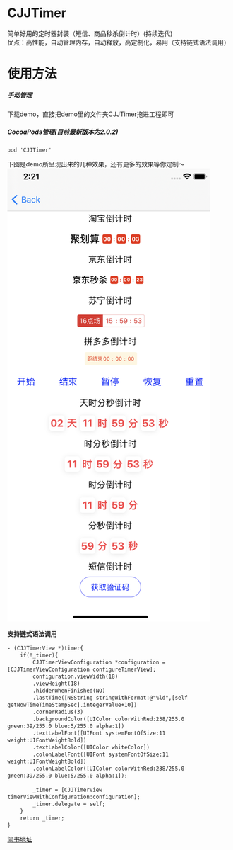 # CJJTimer
简单好用的定时器封装（短信、商品秒杀倒计时）(持续迭代)  
优点：高性能，自动管理内存，自动释放，高定制化，易用（支持链式语法调用）  

# 使用方法
##### 手动管理
下载demo，直接把demo里的文件夹CJJTimer拖进工程即可

##### CocoaPods管理(目前最新版本为2.0.2)
```
pod 'CJJTimer'
```

下图是demo所呈现出来的几种效果，还有更多的效果等你定制～  
![定时器效果](https://github.com/JimmyCJJ/CJJTimer/blob/master/Example/CJJTimer/Demo/Resource/demo.png)

**支持链式语法调用**
```
- (CJJTimerView *)timer{
    if(!_timer){
        CJJTimerViewConfiguration *configuration = [CJJTimerViewConfiguration configureTimerView];
        configuration.viewWidth(18)
        .viewHeight(18)
        .hiddenWhenFinished(NO)
        .lastTime([NSString stringWithFormat:@"%ld",[self getNowTimeTimeStampSec].integerValue+10])
        .cornerRadius(3)
        .backgroundColor([UIColor colorWithRed:238/255.0 green:39/255.0 blue:5/255.0 alpha:1])
        .textLabelFont([UIFont systemFontOfSize:11 weight:UIFontWeightBold])
        .textLabelColor([UIColor whiteColor])
        .colonLabelFont([UIFont systemFontOfSize:11 weight:UIFontWeightBold])
        .colonLabelColor([UIColor colorWithRed:238/255.0 green:39/255.0 blue:5/255.0 alpha:1]);

        _timer = [CJJTimerView timerViewWithConfiguration:configuration];
        _timer.delegate = self;
    }
    return _timer;
}
```

[简书地址](https://www.jianshu.com/p/38a1f6329820)

